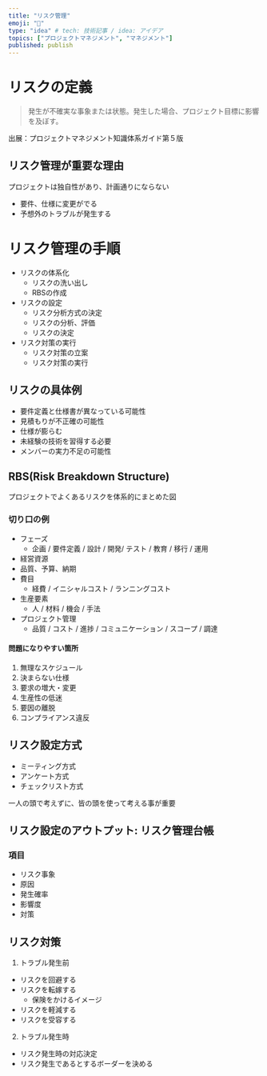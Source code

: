 ```yaml
---
title: "リスク管理"
emoji: "🕌"
type: "idea" # tech: 技術記事 / idea: アイデア
topics: ["プロジェクトマネジメント", "マネジメント"]
published: publish
---
```


# リスクの定義

>発生が不確実な事象または状態。発生した場合、プロジェクト目標に影響を及ぼす。

出展：プロジェクトマネジメント知識体系ガイド第５版

## リスク管理が重要な理由
プロジェクトは独自性があり、計画通りにならない
- 要件、仕様に変更がでる
- 予想外のトラブルが発生する

# リスク管理の手順
- リスクの体系化
  - リスクの洗い出し
  - RBSの作成
- リスクの設定
  - リスク分析方式の決定
  - リスクの分析、評価
  - リスクの決定
- リスク対策の実行
  - リスク対策の立案
  - リスク対策の実行

## リスクの具体例
- 要件定義と仕様書が異なっている可能性
- 見積もりが不正確の可能性
- 仕様が膨らむ
- 未経験の技術を習得する必要
- メンバーの実力不足の可能性

## RBS(Risk Breakdown Structure)
プロジェクトでよくあるリスクを体系的にまとめた図

### 切り口の例
- フェーズ
  - 企画 / 要件定義 / 設計 / 開発/ テスト / 教育 / 移行 / 運用　
- 経営資源
- 品質、予算、納期
- 費目
    - 経費 / イニシャルコスト / ランニングコスト
- 生産要素
    - 人 / 材料 / 機会 / 手法
- プロジェクト管理
    - 品質 / コスト / 進捗 / コミュニケーション / スコープ / 調達

#### 問題になりやすい箇所
1. 無理なスケジュール
2. 決まらない仕様
3. 要求の増大・変更
4. 生産性の低迷
5. 要因の離脱
6. コンプライアンス違反

## リスク設定方式
- ミーティング方式
- アンケート方式
- チェックリスト方式

一人の頭で考えずに、皆の頭を使って考える事が重要

## リスク設定のアウトプット: リスク管理台帳
### 項目
- リスク事象
- 原因
- 発生確率
- 影響度
- 対策

## リスク対策
1. トラブル発生前
- リスクを回避する
- リスクを転嫁する
    - 保険をかけるイメージ
- リスクを軽減する
- リスクを受容する
2. トラブル発生時
- リスク発生時の対応決定
- リスク発生であるとするボーダーを決める


